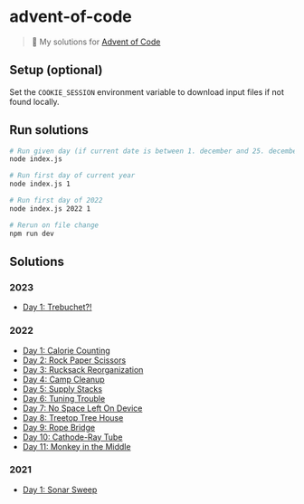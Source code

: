 # advent-of-code

> 🎄 My solutions for [Advent of Code](https://adventofcode.com)

## Setup (optional)

Set the `COOKIE_SESSION` environment variable to download input files if not found locally.

## Run solutions

```sh
# Run given day (if current date is between 1. december and 25. december)
node index.js

# Run first day of current year
node index.js 1

# Run first day of 2022
node index.js 2022 1

# Rerun on file change
npm run dev
```

## Solutions

### 2023

- [Day 1: Trebuchet?!](solutions/2023/01)

### 2022

- [Day 1: Calorie Counting](solutions/2022/01)
- [Day 2: Rock Paper Scissors](solutions/2022/02)
- [Day 3: Rucksack Reorganization](solutions/2022/03)
- [Day 4: Camp Cleanup](solutions/2022/04)
- [Day 5: Supply Stacks](solutions/2022/05)
- [Day 6: Tuning Trouble](solutions/2022/06)
- [Day 7: No Space Left On Device](solutions/2022/07)
- [Day 8: Treetop Tree House](solutions/2022/08)
- [Day 9: Rope Bridge](solutions/2022/09)
- [Day 10: Cathode-Ray Tube](solutions/2022/10)
- [Day 11: Monkey in the Middle](solutions/2022/11)

### 2021

- [Day 1: Sonar Sweep](solutions/2021/01)
